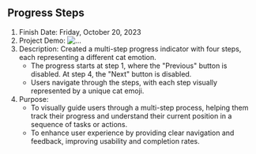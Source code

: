 ## Progress Steps
1. Finish Date: Friday, October 20, 2023
2. Project Demo:
![...](https:)
3. Description: Created a multi-step progress indicator with four steps, each representing a different cat emotion.
    - The progress starts at step 1, where the "Previous" button is disabled. At step 4, the "Next" button is disabled.
    - Users navigate through the steps, with each step visually represented by a unique cat emoji.
4. Purpose: 
    - To visually guide users through a multi-step process, helping them track their progress and understand their current position in a sequence of tasks or actions.
    - To enhance user experience by providing clear navigation and feedback, improving usability and completion rates.